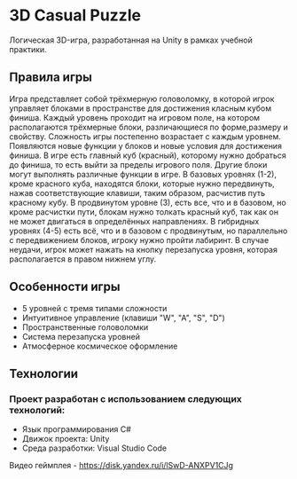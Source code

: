 # 3D Casual Puzzle
Логическая 3D-игра, разработанная на Unity в рамках учебной практики.

## Правила игры
Игра представляет собой трёхмерную головоломку, в которой игрок управляет блоками в пространстве для достижения класным кубом финиша.
Каждый уровень проходит на игровом поле, на котором располагаются трёхмерные блоки, различающиеся по форме,размеру и свойству. Сложность игры постепенно возрастает с каждым уровнем. Появляются новые функции у блоков и новые условия для достижения финиша.
В игре есть главный куб (красный), которому нужно добраться до финиша, то есть выйти за пределы игрового поля. Другие блоки могут выполнять различные функции в игре.
В базовых уровнях (1-2), кроме красного куба, находятся блоки, которые нужно передвинуть, нажав соответствующие клавиши, таким образом, расчистив путь красному кубу.
В продвинутом уровне (3), есть все, что и в базовом, но кроме расчистки пути, блокам нужно толкать красный куб, так как он не может двигаться в определённых направлениях.
В гибридных уровнях (4-5) есть всё, что и в базовом с продвинутым, но параллельно с передвижением блоков, игроку нужно пройти лабиринт.
В случае неудачи, игрок может нажать на кнопку перезапуска уровня, которая располагается в правом нижнем углу.

## Особенности игры
- 5 уровней с тремя типами сложности
- Интуитивное управление (клавиши "W", "A", "S", "D")
- Пространственные головоломки
- Система перезапуска уровней
- Атмосферное космическое оформление

## Технологии
### Проект разработан с использованием следующих технологий:
- Язык программирования C#
- Движок проекта: Unity
- Среда разработки: Visual Studio Code

Видео геймплея - https://disk.yandex.ru/i/lSwD-ANXPV1CJg


